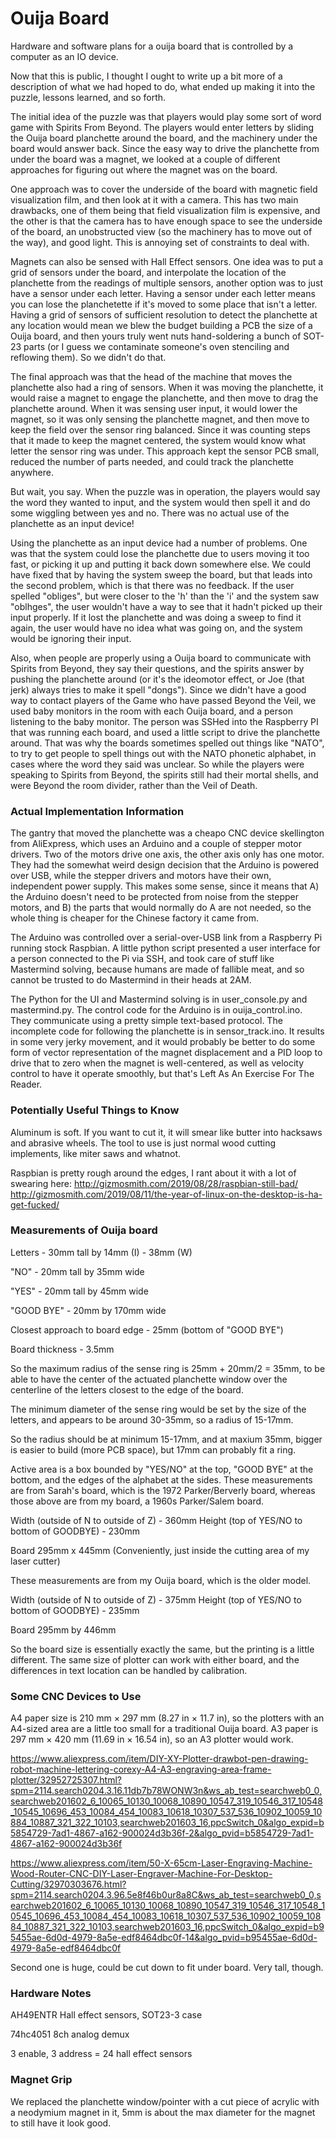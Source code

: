 # Ouija Board
Hardware and software plans for a ouija board that is controlled by a computer as an IO device. 

Now that this is public, I thought I ought to write up a bit more of a description of what we had hoped to do, what ended up making it into the puzzle, lessons learned, and so forth. 

The initial idea of the puzzle was that players would play some sort of word game with Spirits From Beyond. The players would enter letters by sliding the Ouija board planchette around the board, and the machinery under the board would answer back. Since the easy way to drive the planchette from under the board was a magnet, we looked at a couple of different approaches for figuring out where the magnet was on the board. 

One approach was to cover the underside of the board with magnetic field visualization film, and then look at it with a camera. This has two main drawbacks, one of them being that field visualization film is expensive, and the other is that the camera has to have enough space to see the underside of the board, an unobstructed view (so the machinery has to move out of the way), and good light. This is annoying set of constraints to deal with. 

Magnets can also be sensed with Hall Effect sensors. One idea was to put a grid of sensors under the board, and interpolate the location of the planchette from the readings of multiple sensors, another option was to just have a sensor under each letter. Having a sensor under each letter means you can lose the planchetette if it's moved to some place that isn't a letter. Having a grid of sensors of sufficient resolution to detect the planchette at any location would mean we blew the budget building a PCB the size of a Ouija board, and then yours truly went nuts hand-soldering a bunch of SOT-23 parts (or I guess we contaminate someone's oven stenciling and reflowing them). So we didn't do that. 

The final approach was that the head of the machine that moves the planchette also had a ring of sensors. When it was moving the planchette, it would raise a magnet to engage the planchette, and then move to drag the planchette around. When it was sensing user input, it would lower the magnet, so it was only sensing the planchette magnet, and then move to keep the field over the sensor ring balanced. Since it was counting steps that it made to keep the magnet centered, the system would know what letter the sensor ring was under. This approach kept the sensor PCB small, reduced the number of parts needed, and could track the planchette anywhere. 

But wait, you say. When the puzzle was in operation, the players would say the word they wanted to input, and the system would then spell it and do some wiggling between yes and no. There was no actual use of the planchette as an input device!

Using the planchette as an input device had a number of problems. One was that the system could lose the planchette due to users moving it too fast, or picking it up and putting it back down somewhere else. We could have fixed that by having the system sweep the board, but that leads into the second problem, which is that there was no feedback. If the user spelled "obliges", but were closer to the 'h' than the 'i' and the system saw "oblhges", the user wouldn't have a way to see that it hadn't picked up their input properly. If it lost the planchette and was doing a sweep to find it again, the user would have no idea what was going on, and the system would be ignoring their input. 

Also, when people are properly using a Ouija board to communicate with Spirits from Beyond, they say their questions, and the spirits answer by pushing the planchette around (or it's the ideomotor effect, or Joe (that jerk) always tries to make it spell "dongs"). Since we didn't have a good way to contact players of the Game who have passed Beyond the Veil, we used baby monitors in the room with each Ouija board, and a person listening to the baby monitor. The person was SSHed into the Raspberry PI that was running each board, and used a little script to drive the planchette around. That was why the boards sometimes spelled out things like "NATO", to try to get people to spell things out with the NATO phonetic alphabet, in cases where the word they said was unclear. So while the players were speaking to Spirits from Beyond, the spirits still had their mortal shells, and were Beyond the room divider, rather than the Veil of Death.

### Actual Implementation Information

The gantry that moved the planchette was a cheapo CNC device skellington from AliExpress, which uses an Arduino and a couple of stepper motor drivers. Two of the motors drive one axis, the other axis only has one motor. They had the somewhat weird design decision that the Arduino is powered over USB, while the stepper drivers and motors have their own, independent power supply. This makes some sense, since it means that A) the Arduino doesn't need to be protected from noise from the stepper motors, and B) the parts that would normally do A are not needed, so the whole thing is cheaper for the Chinese factory it came from. 

The Arduino was controlled over a serial-over-USB link from a Raspberry Pi running stock Raspbian. A little python script presented a user interface for a person connected to the Pi via SSH, and took care of stuff like Mastermind solving, because humans are made of fallible meat, and so cannot be trusted to do Mastermind in their heads at 2AM. 

The Python for the UI and Mastermind solving is in user_console.py and mastermind.py. The control code for the Arduino is in ouija_control.ino. They communicate using a pretty simple text-based protocol. The incomplete code for following the planchette is in sensor_track.ino. It results in some very jerky movement, and it would probably be better to do some form of vector representation of the magnet displacement and a PID loop to drive that to zero when the magnet is well-centered, as well as velocity control to have it operate smoothly, but that's Left As An Exercise For The Reader. 

### Potentially Useful Things to Know

Aluminum is soft. If you want to cut it, it will smear like butter into hacksaws and abrasive wheels. The tool to use is just normal wood cutting implements, like miter saws and whatnot. 

Raspbian is pretty rough around the edges, I rant about it with a lot of swearing here:
http://gizmosmith.com/2019/08/28/raspbian-still-bad/
http://gizmosmith.com/2019/08/11/the-year-of-linux-on-the-desktop-is-ha-get-fucked/


### Measurements of Ouija board

Letters - 30mm tall by 14mm (I) - 38mm (W)

"NO" - 20mm tall by 35mm wide

"YES" - 20mm tall by 45mm wide

"GOOD BYE" - 20mm by 170mm wide

Closest approach to board edge - 25mm (bottom of "GOOD BYE")

Board thickness - 3.5mm

So the maximum radius of the sense ring is 25mm + 20mm/2 = 35mm, to be able to have the center of the actuated planchette window over the centerline of the letters closest to the edge of the board. 

The minimum diameter of the sense ring would be set by the size of the letters, and appears to be around 30-35mm, so a radius of 15-17mm. 

So the radius should be at minimum 15-17mm, and at maxium 35mm, bigger is easier to build (more PCB space), but 17mm can probably fit a ring. 

Active area is a box bounded by "YES/NO" at the top, "GOOD BYE" at the bottom, and the edges of the alphabet at the sides.
These measurements are from Sarah's board, which is the 1972 Parker/Berverly board, whereas those above are from my board, a 1960s Parker/Salem board. 

Width (outside of N to outside of Z) - 360mm
Height (top of YES/NO to bottom of GOODBYE) - 230mm

Board 295mm x 445mm (Conveniently, just inside the cutting area of my laser cutter)

These measurements are from my Ouija board, which is the older model. 

Width (outside of N to outside of Z) - 375mm
Height (top of YES/NO to bottom of GOODBYE) - 235mm

Board 295mm by 446mm

So the board size is essentially exactly the same, but the printing is a little different. The same size of plotter can work with either board, and the differences in text location can be handled by calibration. 


### Some CNC Devices to Use

A4 paper size is 210 mm × 297 mm (8.27 in × 11.7 in), so the plotters with an A4-sized area are a little too small for a traditional Ouija board. 
A3 paper is 297 mm × 420 mm (11.69 in × 16.54 in), so an A3 plotter would work. 

https://www.aliexpress.com/item/DIY-XY-Plotter-drawbot-pen-drawing-robot-machine-lettering-corexy-A4-A3-engraving-area-frame-plotter/32952725307.html?spm=2114.search0204.3.16.11db7b78WONW3n&ws_ab_test=searchweb0_0,searchweb201602_6_10065_10130_10068_10890_10547_319_10546_317_10548_10545_10696_453_10084_454_10083_10618_10307_537_536_10902_10059_10884_10887_321_322_10103,searchweb201603_16,ppcSwitch_0&algo_expid=b5854729-7ad1-4867-a162-900024d3b36f-2&algo_pvid=b5854729-7ad1-4867-a162-900024d3b36f

https://www.aliexpress.com/item/50-X-65cm-Laser-Engraving-Machine-Wood-Router-CNC-DIY-Laser-Engraver-Machine-For-Desktop-Cutting/32970303676.html?spm=2114.search0204.3.96.5e8f46b0ur8a8C&ws_ab_test=searchweb0_0,searchweb201602_6_10065_10130_10068_10890_10547_319_10546_317_10548_10545_10696_453_10084_454_10083_10618_10307_537_536_10902_10059_10884_10887_321_322_10103,searchweb201603_16,ppcSwitch_0&algo_expid=b95455ae-6d0d-4979-8a5e-edf8464dbc0f-14&algo_pvid=b95455ae-6d0d-4979-8a5e-edf8464dbc0f

Second one is huge, could be cut down to fit under board. Very tall, though. 

### Hardware Notes

AH49ENTR Hall effect sensors, SOT23-3 case

74hc4051 8ch analog demux

3 enable, 3 address = 24 hall effect sensors

### Magnet Grip

We replaced the planchette window/pointer with a cut piece of acrylic with a neodymium magnet in it, 5mm is about the max diameter for the magnet to still have it look good. 
